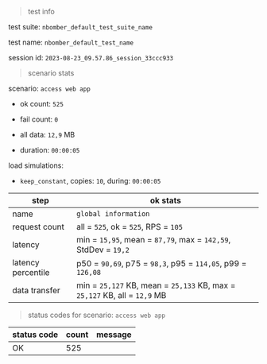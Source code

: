 > test info

test suite: `nbomber_default_test_suite_name`

test name: `nbomber_default_test_name`

session id: `2023-08-23_09.57.86_session_33ccc933`

> scenario stats

scenario: `access web app`

  - ok count: `525`

  - fail count: `0`

  - all data: `12,9` MB

  - duration: `00:00:05`

load simulations:

  - `keep_constant`, copies: `10`, during: `00:00:05`

|step|ok stats|
|---|---|
|name|`global information`|
|request count|all = `525`, ok = `525`, RPS = `105`|
|latency|min = `15,95`, mean = `87,79`, max = `142,59`, StdDev = `19,2`|
|latency percentile|p50 = `90,69`, p75 = `98,3`, p95 = `114,05`, p99 = `126,08`|
|data transfer|min = `25,127` KB, mean = `25,133` KB, max = `25,127` KB, all = `12,9` MB|


> status codes for scenario: `access web app`

|status code|count|message|
|---|---|---|
|OK|525||


